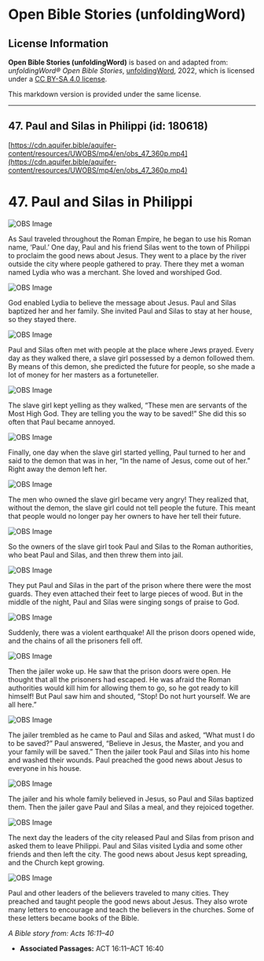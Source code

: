 # Open Bible Stories (unfoldingWord)

## License Information

**Open Bible Stories (unfoldingWord)** is based on and adapted from: _unfoldingWord® Open Bible Stories_, [unfoldingWord](https://unfoldingword.org/utw), 2022, which is licensed under a [CC BY-SA 4.0 license](https://creativecommons.org/licenses/by-sa/4.0/legalcode.en).

This markdown version is provided under the same license.



--------------------------------

## 47. Paul and Silas in Philippi (id: 180618)

[https://cdn.aquifer.bible/aquifer-content/resources/UWOBS/mp4/en/obs_47_360p.mp4](https://cdn.aquifer.bible/aquifer-content/resources/UWOBS/mp4/en/obs_47_360p.mp4)

47\. Paul and Silas in Philippi
===============================

![OBS Image](https://cdn.aquifer.bible/aquifer-content/resources/UWOBS/jpg/360px/obs-en-47-01.jpg)

As Saul traveled throughout the Roman Empire, he began to use his Roman name, ‘Paul.’ One day, Paul and his friend Silas went to the town of Philippi to proclaim the good news about Jesus. They went to a place by the river outside the city where people gathered to pray. There they met a woman named Lydia who was a merchant. She loved and worshiped God.

![OBS Image](https://cdn.aquifer.bible/aquifer-content/resources/UWOBS/jpg/360px/obs-en-47-02.jpg)

God enabled Lydia to believe the message about Jesus. Paul and Silas baptized her and her family. She invited Paul and Silas to stay at her house, so they stayed there.

![OBS Image](https://cdn.aquifer.bible/aquifer-content/resources/UWOBS/jpg/360px/obs-en-47-03.jpg)

Paul and Silas often met with people at the place where Jews prayed. Every day as they walked there, a slave girl possessed by a demon followed them. By means of this demon, she predicted the future for people, so she made a lot of money for her masters as a fortuneteller.

![OBS Image](https://cdn.aquifer.bible/aquifer-content/resources/UWOBS/jpg/360px/obs-en-47-04.jpg)

The slave girl kept yelling as they walked, “These men are servants of the Most High God. They are telling you the way to be saved!” She did this so often that Paul became annoyed.

![OBS Image](https://cdn.aquifer.bible/aquifer-content/resources/UWOBS/jpg/360px/obs-en-47-05.jpg)

Finally, one day when the slave girl started yelling, Paul turned to her and said to the demon that was in her, “In the name of Jesus, come out of her.” Right away the demon left her.

![OBS Image](https://cdn.aquifer.bible/aquifer-content/resources/UWOBS/jpg/360px/obs-en-47-06.jpg)

The men who owned the slave girl became very angry! They realized that, without the demon, the slave girl could not tell people the future. This meant that people would no longer pay her owners to have her tell their future.

![OBS Image](https://cdn.aquifer.bible/aquifer-content/resources/UWOBS/jpg/360px/obs-en-47-07.jpg)

So the owners of the slave girl took Paul and Silas to the Roman authorities, who beat Paul and Silas, and then threw them into jail.

![OBS Image](https://cdn.aquifer.bible/aquifer-content/resources/UWOBS/jpg/360px/obs-en-47-08.jpg)

They put Paul and Silas in the part of the prison where there were the most guards. They even attached their feet to large pieces of wood. But in the middle of the night, Paul and Silas were singing songs of praise to God.

![OBS Image](https://cdn.aquifer.bible/aquifer-content/resources/UWOBS/jpg/360px/obs-en-47-09.jpg)

Suddenly, there was a violent earthquake! All the prison doors opened wide, and the chains of all the prisoners fell off.

![OBS Image](https://cdn.aquifer.bible/aquifer-content/resources/UWOBS/jpg/360px/obs-en-47-10.jpg)

Then the jailer woke up. He saw that the prison doors were open. He thought that all the prisoners had escaped. He was afraid the Roman authorities would kill him for allowing them to go, so he got ready to kill himself! But Paul saw him and shouted, “Stop! Do not hurt yourself. We are all here.”

![OBS Image](https://cdn.aquifer.bible/aquifer-content/resources/UWOBS/jpg/360px/obs-en-47-11.jpg)

The jailer trembled as he came to Paul and Silas and asked, “What must I do to be saved?” Paul answered, “Believe in Jesus, the Master, and you and your family will be saved.” Then the jailer took Paul and Silas into his home and washed their wounds. Paul preached the good news about Jesus to everyone in his house.

![OBS Image](https://cdn.aquifer.bible/aquifer-content/resources/UWOBS/jpg/360px/obs-en-47-12.jpg)

The jailer and his whole family believed in Jesus, so Paul and Silas baptized them. Then the jailer gave Paul and Silas a meal, and they rejoiced together.

![OBS Image](https://cdn.aquifer.bible/aquifer-content/resources/UWOBS/jpg/360px/obs-en-47-13.jpg)

The next day the leaders of the city released Paul and Silas from prison and asked them to leave Philippi. Paul and Silas visited Lydia and some other friends and then left the city. The good news about Jesus kept spreading, and the Church kept growing.

![OBS Image](https://cdn.aquifer.bible/aquifer-content/resources/UWOBS/jpg/360px/obs-en-47-14.jpg)

Paul and other leaders of the believers traveled to many cities. They preached and taught people the good news about Jesus. They also wrote many letters to encourage and teach the believers in the churches. Some of these letters became books of the Bible.

*A Bible story from: Acts 16:11–40*

* **Associated Passages:** ACT 16:11–ACT 16:40


